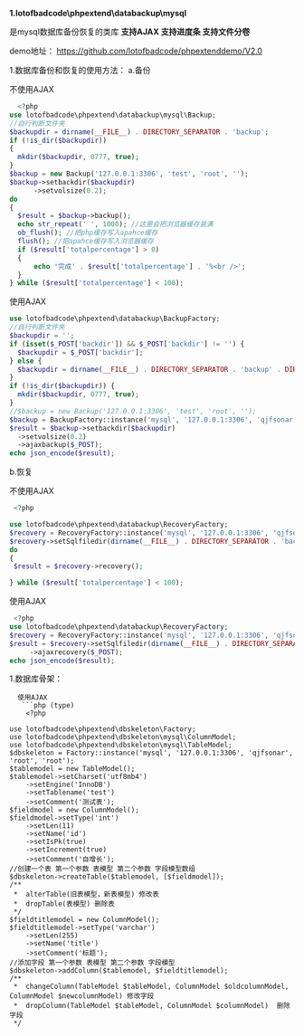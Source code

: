 

**1.lotofbadcode\phpextend\databackup\mysql**

是mysql数据库备份恢复的类库 **支持AJAX 支持进度条 支持文件分卷**

demo地址： https://github.com/lotofbadcode/phpextenddemo/V2.0

1.数据库备份和恢复的使用方法：
a.备份 

  不使用AJAX
  ```php (type)
    <?php
use lotofbadcode\phpextend\databackup\mysql\Backup;
//自行判断文件夹
$backupdir = dirname(__FILE__) . DIRECTORY_SEPARATOR . 'backup';
if (!is_dir($backupdir))
{
    mkdir($backupdir, 0777, true);
}
$backup = new Backup('127.0.0.1:3306', 'test', 'root', '');
$backup->setbackdir($backupdir)
        ->setvolsize(0.2);
do
{
    $result = $backup->backup();
    echo str_repeat(' ', 1000); //这里会把浏览器缓存装满
    ob_flush(); //把php缓存写入apahce缓存
    flush(); //把apahce缓存写入浏览器缓存
    if ($result['totalpercentage'] > 0)
    {
        echo '完成' . $result['totalpercentage'] . '%<br />';
    }
} while ($result['totalpercentage'] < 100);
  ```
  
  使用AJAX
  
  ```php (type)
use lotofbadcode\phpextend\databackup\BackupFactory;
//自行判断文件夹
$backupdir = '';
if (isset($_POST['backdir']) && $_POST['backdir'] != '') {
    $backupdir = $_POST['backdir'];
} else {
    $backupdir = dirname(__FILE__) . DIRECTORY_SEPARATOR . 'backup' . DIRECTORY_SEPARATOR . date('Ymdhis');
}
if (!is_dir($backupdir)) {
    mkdir($backupdir, 0777, true);
}
//$backup = new Backup('127.0.0.1:3306', 'test', 'root', '');
$backup = BackupFactory::instance('mysql', '127.0.0.1:3306', 'qjfsonar', 'root', 'root');
$result = $backup->setbackdir($backupdir)
    ->setvolsize(0.2)
    ->ajaxbackup($_POST);
echo json_encode($result);
  ```
 


b.恢复 

  不使用AJAX
   ```php (type)
    <?php

use lotofbadcode\phpextend\databackup\RecoveryFactory;
$recovery = RecoveryFactory::instance('mysql', '127.0.0.1:3306', 'qjfsonar', 'root', 'root');
$recovery->setSqlfiledir(dirname(__FILE__) . DIRECTORY_SEPARATOR . 'backup');
do
{
    $result = $recovery->recovery();

} while ($result['totalpercentage'] < 100);

  ```
  使用AJAX
   ```php (type)
    <?php
use lotofbadcode\phpextend\databackup\RecoveryFactory;
$recovery = RecoveryFactory::instance('mysql', '127.0.0.1:3306', 'qjfsonar', 'root', 'root');
$result = $recovery->setSqlfiledir(dirname(__FILE__) . DIRECTORY_SEPARATOR . 'backup'.DIRECTORY_SEPARATOR.'20191115105031')
        ->ajaxrecovery($_POST);
echo json_encode($result);
  ```

1.数据库骨架：
```
  使用AJAX
   ```php (type)
    <?php

use lotofbadcode\phpextend\dbskeleton\Factory;
use lotofbadcode\phpextend\dbskeleton\mysql\ColumnModel;
use lotofbadcode\phpextend\dbskeleton\mysql\TableModel;
$dbskeleton = Factory::instance('mysql', '127.0.0.1:3306', 'qjfsonar', 'root', 'root');
$tablemodel = new TableModel();
$tablemodel->setCharset('utf8mb4')
    ->setEngine('InnoDB')
    ->setTablename('test')
    ->setComment('测试表');
$fieldmodel = new ColumnModel();
$fieldmodel->setType('int')
    ->setLen(11)
    ->setName('id')
    ->setIsPk(true)
    ->setIncrement(true)
    ->setComment('自增长');
//创建一个表 第一个参数 表模型 第二个参数 字段模型数组 
$dbskeleton->createTable($tablemodel, [$fieldmodel]);
/**
 *  alterTable(旧表模型，新表模型) 修改表
 *  dropTable(表模型) 删除表
 */
$fieldtitlemodel = new ColumnModel();
$fieldtitlemodel->setType('varchar')
    ->setLen(255)
    ->setName('title')
    ->setComment('标题');
//添加字段 第一个参数 表模型 第二个参数 字段模型
$dbskeleton->addColumn($tablemodel, $fieldtitlemodel);
/**
 *  changeColumn(TableModel $tableModel, ColumnModel $oldcolumnModel, ColumnModel $newcolumnModel) 修改字段
 *  dropColumn(TableModel $tableModel, ColumnModel $columnModel)  删除字段
 */
  ```